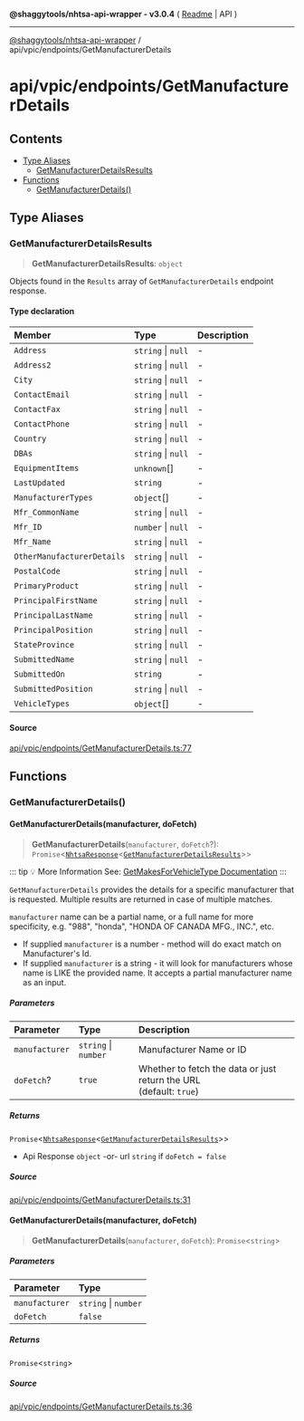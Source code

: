 **@shaggytools/nhtsa-api-wrapper - v3.0.4** ( [Readme](../../../index.md) \| API )

***

[@shaggytools/nhtsa-api-wrapper](../../../modules.md) / api/vpic/endpoints/GetManufacturerDetails

# api/vpic/endpoints/GetManufacturerDetails

## Contents

- [Type Aliases](GetManufacturerDetails.md#type-aliases)
  - [GetManufacturerDetailsResults](GetManufacturerDetails.md#getmanufacturerdetailsresults)
- [Functions](GetManufacturerDetails.md#functions)
  - [GetManufacturerDetails()](GetManufacturerDetails.md#getmanufacturerdetails)

## Type Aliases

### GetManufacturerDetailsResults

> **GetManufacturerDetailsResults**: `object`

Objects found in the `Results` array of `GetManufacturerDetails` endpoint response.

#### Type declaration

| Member | Type | Description |
| :------ | :------ | :------ |
| `Address` | `string` \| `null` | - |
| `Address2` | `string` \| `null` | - |
| `City` | `string` \| `null` | - |
| `ContactEmail` | `string` \| `null` | - |
| `ContactFax` | `string` \| `null` | - |
| `ContactPhone` | `string` \| `null` | - |
| `Country` | `string` \| `null` | - |
| `DBAs` | `string` \| `null` | - |
| `EquipmentItems` | `unknown`[] | - |
| `LastUpdated` | `string` | - |
| `ManufacturerTypes` | `object`[] | - |
| `Mfr_CommonName` | `string` \| `null` | - |
| `Mfr_ID` | `number` \| `null` | - |
| `Mfr_Name` | `string` \| `null` | - |
| `OtherManufacturerDetails` | `string` \| `null` | - |
| `PostalCode` | `string` \| `null` | - |
| `PrimaryProduct` | `string` \| `null` | - |
| `PrincipalFirstName` | `string` \| `null` | - |
| `PrincipalLastName` | `string` \| `null` | - |
| `PrincipalPosition` | `string` \| `null` | - |
| `StateProvince` | `string` \| `null` | - |
| `SubmittedName` | `string` \| `null` | - |
| `SubmittedOn` | `string` | - |
| `SubmittedPosition` | `string` \| `null` | - |
| `VehicleTypes` | `object`[] | - |

#### Source

[api/vpic/endpoints/GetManufacturerDetails.ts:77](https://github.com/ShaggyTech/nhtsa-api-wrapper/blob/main/packages/lib/src/api/vpic/endpoints/GetManufacturerDetails.ts#L77)

## Functions

### GetManufacturerDetails()

#### GetManufacturerDetails(manufacturer, doFetch)

> **GetManufacturerDetails**(`manufacturer`, `doFetch`?): `Promise`\<[`NhtsaResponse`](../../types.md#nhtsaresponseresultstype-apitype)\<[`GetManufacturerDetailsResults`](GetManufacturerDetails.md#getmanufacturerdetailsresults)\>\>

::: tip :bulb: More Information
See: [GetMakesForVehicleType Documentation](/guide/vpic/endpoints/get-makes-for-vehicle-type)
:::

`GetManufacturerDetails` provides the details for a specific manufacturer that is requested.
Multiple results are returned in case of multiple matches.

`manufacturer` name can be a partial name, or a full name for more specificity, e.g. "988",
"honda", "HONDA OF CANADA MFG., INC.", etc.

- If supplied `manufacturer` is a number - method will do exact match on Manufacturer's Id.
- If supplied `manufacturer` is a string - it will look for manufacturers whose name is LIKE the
  provided name. It accepts a partial manufacturer name as an input.

##### Parameters

| Parameter | Type | Description |
| :------ | :------ | :------ |
| `manufacturer` | `string` \| `number` | Manufacturer Name or ID |
| `doFetch`? | `true` | Whether to fetch the data or just return the URL<br />(default: `true`) |

##### Returns

`Promise`\<[`NhtsaResponse`](../../types.md#nhtsaresponseresultstype-apitype)\<[`GetManufacturerDetailsResults`](GetManufacturerDetails.md#getmanufacturerdetailsresults)\>\>

- Api Response
`object` -or- url `string` if `doFetch = false`

##### Source

[api/vpic/endpoints/GetManufacturerDetails.ts:31](https://github.com/ShaggyTech/nhtsa-api-wrapper/blob/main/packages/lib/src/api/vpic/endpoints/GetManufacturerDetails.ts#L31)

#### GetManufacturerDetails(manufacturer, doFetch)

> **GetManufacturerDetails**(`manufacturer`, `doFetch`): `Promise`\<`string`\>

##### Parameters

| Parameter | Type |
| :------ | :------ |
| `manufacturer` | `string` \| `number` |
| `doFetch` | `false` |

##### Returns

`Promise`\<`string`\>

##### Source

[api/vpic/endpoints/GetManufacturerDetails.ts:36](https://github.com/ShaggyTech/nhtsa-api-wrapper/blob/main/packages/lib/src/api/vpic/endpoints/GetManufacturerDetails.ts#L36)

